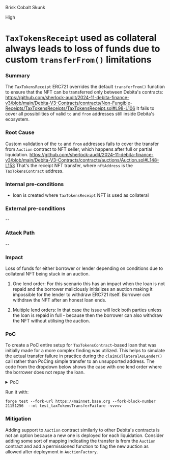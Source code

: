 Brisk Cobalt Skunk

High

# `TaxTokensReceipt` used as collateral always leads to loss of funds due to custom `transferFrom()` limitations

### Summary

The `TaxTokensReceipt` ERC721 overrides the default `transferFrom()` function to ensure that the NFT can be transferred only between Debita's contracts:
https://github.com/sherlock-audit/2024-11-debita-finance-v3/blob/main/Debita-V3-Contracts/contracts/Non-Fungible-Receipts/TaxTokensReceipts/TaxTokensReceipt.sol#L98-L106
It fails to cover all possibilities of valid `to` and `from` addresses still inside Debita's ecosystem.

### Root Cause

Custom validation of the `to` and `from` addresses fails to cover the transfer from `Auction` contract to NFT seller, which happens after full or partial liquidation.
https://github.com/sherlock-audit/2024-11-debita-finance-v3/blob/main/Debita-V3-Contracts/contracts/auctions/Auction.sol#L148-L153
That's the receipt NFT transfer, where `nftAddress` is the `TaxTokensContract` address.


### Internal pre-conditions

- loan is created where `TaxTokensReceipt` NFT is used as collateral


### External pre-conditions

--

### Attack Path

--

### Impact

Loss of funds for either borrower or lender depending on conditions due to collateral NFT being stuck in an auction. 

1. One lend order:
For this scenario this has an impact when the loan is not repaid and the borrower maliciously initializes an auction making it impossible for the lender to withdraw ERC721 itself. Borrower *can* withdraw the NFT after an honest loan ends.

2. Multiple lend orders:
In that case the issue will lock both parties unless the loan is repaid in full - because then the borrower can also withdraw the NFT without utilising the auction.


### PoC

To create a PoC entire setup for `TaxTokensContract`-based loan that was initially made for a more complex finding was utilized. This helps to simulate the actual transfer failure in practice during the `claimCollateralAsLender()` call rather than PoCing simple transfer to an unsupported address. The code from the dropdown below shows the case with one lend order where the borrower does not repay the loan.

<details>
<summary>PoC</summary>
pragma solidity ^0.8.0;

import {Test, console} from "forge-std/Test.sol";
import {veNFTAerodrome} from "@contracts/Non-Fungible-Receipts/veNFTS/Aerodrome/Receipt-veNFT.sol";

import {veNFTVault} from "@contracts/Non-Fungible-Receipts/veNFTS/Aerodrome/veNFTAerodrome.sol";
import {DBOFactory} from "@contracts/DebitaBorrowOffer-Factory.sol";
import {DBOImplementation} from "@contracts/DebitaBorrowOffer-Implementation.sol";
import {DLOFactory} from "@contracts/DebitaLendOfferFactory.sol";
import {DLOImplementation} from "@contracts/DebitaLendOffer-Implementation.sol";
import {DebitaV3Aggregator} from "@contracts/DebitaV3Aggregator.sol";
import {Ownerships} from "@contracts/DebitaLoanOwnerships.sol";
import {auctionFactoryDebita} from "@contracts/auctions/AuctionFactory.sol";
import "@openzeppelin/contracts/token/ERC20/IERC20.sol";
import {DynamicData} from "../../../interfaces/getDynamicData.sol";
import "@openzeppelin/contracts/token/ERC721/IERC721.sol";

// import ERC20
import {DebitaV3Loan} from "@contracts/DebitaV3Loan.sol";
import {DebitaIncentives} from "@contracts/DebitaIncentives.sol";
import {DebitaV3Loan} from "@contracts/DebitaV3Loan.sol";
import {DebitaChainlink} from "@contracts/oracles/DebitaChainlink.sol";
import {DebitaPyth} from "@contracts/oracles/DebitaPyth.sol";
import {TaxTokensReceipts} from "@contracts/Non-Fungible-Receipts/TaxTokensReceipts/TaxTokensReceipt.sol";
import {DutchAuction_veNFT} from "@contracts/auctions/Auction.sol";
import {ERC20Mock} from "@openzeppelin/contracts/mocks/token/ERC20Mock.sol";
import {ERC20} from "@openzeppelin/contracts/token/ERC20/ERC20.sol";

contract TestTaxTokensReceipts is Test {
    DBOFactory public dbFactory;
    DLOFactory public dlFactory;
    Ownerships public ownershipsContract;
    DebitaIncentives public incentivesContract;
    DebitaV3Aggregator public aggregator;
    auctionFactoryDebita public auctionFactoryDebitaContract;
    DynamicData public allDynamicData;
    DebitaV3Loan public DebitaV3LoanContract;
    DLOImplementation public LendOrder;
    DBOImplementation public BorrowOrder;
    // simulating a taxable token --> address(token)
    // taxable token has to extent TaxTokensReceipts interface

    address lender = 0x1000000000000000000000000000000000000001;
    address borrower = 0x2000000000000000000000000000000000000002;
    FeeOnTransfer token;
    ERC20Mock principle;

    TaxTokensReceipts public receiptContract;
    function setUp() public {
        allDynamicData = new DynamicData();
        ownershipsContract = new Ownerships();
        incentivesContract = new DebitaIncentives();
        DBOImplementation borrowOrderImplementation = new DBOImplementation();
        dbFactory = new DBOFactory(address(borrowOrderImplementation));
        DLOImplementation proxyImplementation = new DLOImplementation();
        dlFactory = new DLOFactory(address(proxyImplementation));
        auctionFactoryDebitaContract = new auctionFactoryDebita();

        token = new FeeOnTransfer();
        principle = new ERC20Mock();
        DebitaV3Loan loanInstance = new DebitaV3Loan();
  
        aggregator = new DebitaV3Aggregator(
            address(dlFactory),
            address(dbFactory),
            address(incentivesContract),
            address(ownershipsContract),
            address(auctionFactoryDebitaContract),
            address(loanInstance)
        );
receiptContract = new TaxTokensReceipts(
            address(token),
            address(dbFactory),
            address(dlFactory),
            address(aggregator)
        );
         ownershipsContract.setDebitaContract(
            address(aggregator)
        );
        auctionFactoryDebitaContract.setAggregator(
            address(aggregator)
        );
        dlFactory.setAggregatorContract(
            address(aggregator)
        );
        dbFactory.setAggregatorContract(
            address(aggregator)
        );

        incentivesContract.setAggregatorContract(
            address(aggregator)
        );
        aggregator.setValidNFTCollateral(
            address(receiptContract),
            true
        );
      
        token.exemptFromTax(address(receiptContract));
    
        deal(address(token), borrower, 100e18, true);
    }

    function test_taxTokensTransferFailure() public {
        vm.startPrank(borrower);
        token.approve(address(receiptContract), 1000e18);
        uint tokenID = receiptContract.deposit(100e18);
        assertEq(receiptContract.balanceOf(borrower), 1);
        createBorrowOrder(
            1e18,
            4000,
            tokenID,
            864000,
            1,
            address(principle),
            address(receiptContract),
            borrower
        );
        vm.stopPrank();

        vm.startPrank(lender);
        createLendOrder(
            1e18,
            4000,
            864000,
            864000,
            100e18,
            address(principle),
            address(receiptContract),
            lender
        );
        vm.stopPrank();

        vm.startPrank(borrower);
        matchOffers();
        vm.stopPrank();

        vm.warp(block.timestamp + 12 days);
        vm.prank(lender); // lender liquidates
        DebitaV3LoanContract.createAuctionForCollateral(0);
            DutchAuction_veNFT auction = DutchAuction_veNFT(
            DebitaV3LoanContract.getAuctionData().auctionAddress
        );
        DutchAuction_veNFT.dutchAuction_INFO memory auctionData = auction
            .getAuctionData();

        address nftBuyer = 0x5C235931376b21341fA00d8A606e498e1059eCc0;

        deal(address(token), nftBuyer, 100e18);
        vm.startPrank(nftBuyer);

        FeeOnTransfer(address(token)).approve(address(auction), 100e18);
        vm.expectRevert(bytes("TaxTokensReceipts: Debita not involved"));
        auction.buyNFT();
        vm.stopPrank();

        vm.prank(lender); 
        vm.expectRevert(bytes("Not sold on auction"));
        DebitaV3LoanContract.claimCollateralAsLender(0);

    }

    function createLendOrder(
        uint _ratio,
        uint maxInterest,
        uint minTime,
        uint maxTime,
        uint amountPrinciple,
        address principle,
        address collateral,
        address lender
    ) internal returns (address) {
        deal(principle, lender, amountPrinciple, false);
        IERC20(principle).approve(address(dlFactory), 1000e18);
        bool[] memory oraclesActivated = allDynamicData.getDynamicBoolArray(1);
        uint[] memory ltvs = allDynamicData.getDynamicUintArray(1);
        uint[] memory ratio = allDynamicData.getDynamicUintArray(1);

        address[] memory acceptedCollaterals = allDynamicData
            .getDynamicAddressArray(1);
        address[] memory oraclesPrinciples = allDynamicData
            .getDynamicAddressArray(1);

        ratio[0] = _ratio;
        oraclesPrinciples[0] = address(0x0);
        acceptedCollaterals[0] = collateral;
        oraclesActivated[0] = false;
        ltvs[0] = 0;

        address lendOrderAddress = dlFactory.createLendOrder(
            false,
            oraclesActivated,
            false,
            ltvs,
            maxInterest,
            maxTime,
            minTime,
            acceptedCollaterals,
            principle,
            oraclesPrinciples,
            ratio,
            address(0x0),
            amountPrinciple
        );
        LendOrder = DLOImplementation(lendOrderAddress);
        return lendOrderAddress;
    }
    function createBorrowOrder(
        uint _ratio,
        uint maxInterest,
        uint tokenId,
        uint time,
        uint amountCollateral,
        address principle,
        address collateral,
        address borrower
    ) internal {
        IERC721(collateral).approve(address(dbFactory), tokenId);
        bool[] memory oraclesActivated = allDynamicData.getDynamicBoolArray(1);
        uint[] memory ltvs = allDynamicData.getDynamicUintArray(1);
        uint[] memory ratio = allDynamicData.getDynamicUintArray(1);

        address[] memory acceptedPrinciples = allDynamicData
            .getDynamicAddressArray(1);
        address[] memory oraclesPrinciples = allDynamicData
            .getDynamicAddressArray(1);

        ratio[0] = _ratio;
        oraclesPrinciples[0] = address(0x0);
        acceptedPrinciples[0] = principle;
        oraclesActivated[0] = false;
        ltvs[0] = 0;

        address borrowOrderAddress = dbFactory.createBorrowOrder(
            oraclesActivated,
            ltvs,
            maxInterest,
            time,
            acceptedPrinciples,
            collateral,
            true,
            tokenId,
            oraclesPrinciples,
            ratio,
            address(0x0),
            amountCollateral
        );
        BorrowOrder = DBOImplementation(borrowOrderAddress);
    }

    function matchOffers() public {
        address[] memory lendOrders = allDynamicData.getDynamicAddressArray(1);
        uint[] memory lendAmountPerOrder = allDynamicData.getDynamicUintArray(
            1
        );
        uint[] memory porcentageOfRatioPerLendOrder = allDynamicData
            .getDynamicUintArray(1);
        address[] memory principles = allDynamicData.getDynamicAddressArray(1);
        uint[] memory indexForPrinciple_BorrowOrder = allDynamicData
            .getDynamicUintArray(1);
        uint[] memory indexForCollateral_LendOrder = allDynamicData
            .getDynamicUintArray(1);
        uint[] memory indexPrinciple_LendOrder = allDynamicData
            .getDynamicUintArray(1);

        lendOrders[0] = address(LendOrder);
        lendAmountPerOrder[0] = 100e18;
        porcentageOfRatioPerLendOrder[0] = 10000;
        principles[0] = address(principle);

        // 0.1e18 --> 1e18 collateral

        address loan = aggregator.matchOffersV3(
            lendOrders,
            lendAmountPerOrder,
            porcentageOfRatioPerLendOrder,
            address(BorrowOrder),
            principles,
            indexForPrinciple_BorrowOrder,
            indexForCollateral_LendOrder,
            indexPrinciple_LendOrder
        );

        DebitaV3LoanContract = DebitaV3Loan(loan);
    }
}


contract FeeOnTransfer is ERC20{
    uint feeBp = 1000; // 10%
    mapping (address=>bool) public isNotTaxed;

      constructor() ERC20("ERC20FoT", "E20FoT") {}

    function mint(address account, uint256 amount) external {
        _mint(account, amount);
    }

    function burn(address account, uint256 amount) external {
        _burn(account, amount);
    }

    function exemptFromTax(address toExempt) external {
        isNotTaxed[toExempt] = true;
    }

    function transferFrom(address from, address to, uint256 value) public override returns (bool) {
        address spender = _msgSender();
        uint amount = value * (10000-feeBp) / 10000; 
        if (isNotTaxed[to]) {
            amount = value;
        }
        super._spendAllowance(from, spender, amount);
        super._transfer(from, to, amount);
        return true;
    }
}
</details>

Run it with:
```shell
forge test --fork-url https://mainnet.base.org --fork-block-number 21151256  --mt test_taxTokensTransferFailure -vvvvv
```


### Mitigation

Adding support to `Auction` contract similarly to other Debita's contracts is not an option because a new one is deployed for each liquidation. Consider adding some sort of mapping indicating the transfer is from the `Auction` contract and add a permissioned function to flag the new auction as allowed after deployment in `AuctionFactory`.
